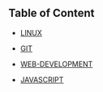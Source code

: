 ## **Table of Content**

- [LINUX](/linux.md)

- [GIT](/git.md)

- [WEB-DEVELOPMENT](/web-development.md)

- [JAVASCRIPT](/javascript.md)